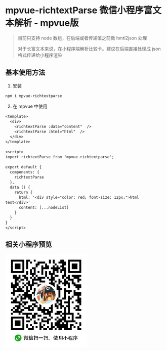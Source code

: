 # mpvue-richtextParse 微信小程序富文本解析 - mpvue版

> 目前只支持 node 数组，在后端或者传递值之前做 hmtl2json 处理
> 
> 对于长富文本来说，在小程序端解析比较卡。建议在后端直接处理成 json 格式传递给小程序渲染


## 基本使用方法

1. 安装
``` bash
npm i mpvue-richtextparse
```

2. 在 mpvue 中使用

``` vue
<template>
  <div>
    <richtextParse :data="content"  />
    <richtextParse :html="html"  />
  </div>
</template>

<script>
import richtextParse from 'mpvue-richtextparse';

export default {
  components: {
    richtextParse
  },
  data () {
    return {
      html: '<div style="color: red; font-size: 12px;">html test</div>'
      content: [...nodeList]
    }
  }
}
</script>
```


## 相关小程序预览

![相关截图](images/hdll.jpg)
